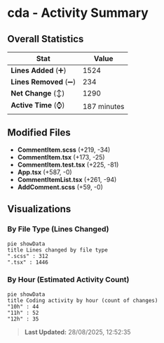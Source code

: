 # cda - Activity Summary 

## Overall Statistics

| Stat                   | Value                                                             |
| ---------------------- | ----------------------------------------------------------------- |
| **Lines Added** (➕)   | 1524                                          |
| **Lines Removed** (➖) | 234                                        |
| **Net Change** (↕)    | 1290                |
| **Active Time** (⌚)   | 187 minutes |


## Modified Files
- **CommentItem.scss** (+219, -34)
- **CommentItem.tsx** (+173, -25)
- **CommentItem.test.tsx** (+225, -81)
- **App.tsx** (+587, -0)
- **CommentItemList.tsx** (+261, -94)
- **AddComment.scss** (+59, -0)

## Visualizations

### By File Type (Lines Changed)

```mermaid
pie showData
title Lines changed by file type
".scss" : 312
".tsx" : 1446
```

### By Hour (Estimated Activity Count)

```mermaid
pie showData
title Coding activity by hour (count of changes)
"10h" : 44
"11h" : 52
"12h" : 35
```


> **Last Updated:** 28/08/2025, 12:52:35
